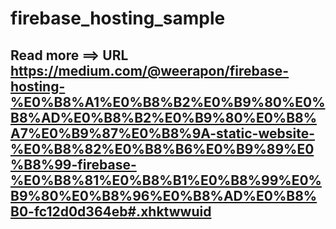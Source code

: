 # firebase_hosting_sample

## Read more ==> URL https://medium.com/@weerapon/firebase-hosting-%E0%B8%A1%E0%B8%B2%E0%B9%80%E0%B8%AD%E0%B8%B2%E0%B9%80%E0%B8%A7%E0%B9%87%E0%B8%9A-static-website-%E0%B8%82%E0%B8%B6%E0%B9%89%E0%B8%99-firebase-%E0%B8%81%E0%B8%B1%E0%B8%99%E0%B9%80%E0%B8%96%E0%B8%AD%E0%B8%B0-fc12d0d364eb#.xhktwwuid